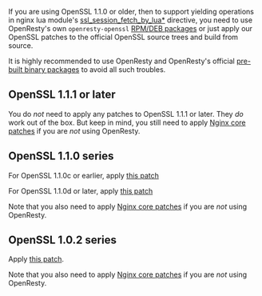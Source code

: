 <!---
    @title         OpenSSL patches by OpenResty
    @creator       Yichun Zhang
--->

If you are using OpenSSL 1.1.0 or older, then to support yielding operations
in nginx lua module's [ssl_session_fetch_by_lua*](https://github.com/openresty/lua-nginx-module#ssl_session_fetch_by_lua_block)
directive, you need to use OpenResty's own
`openresty-openssl` [RPM/DEB packages](linux-packages.html) or just apply our
OpenSSL patches to the official OpenSSL source trees and build from source.

It is highly recommended to use OpenResty and OpenResty's official [pre-built binary packages](download.html)
to avoid all such troubles.

OpenSSL 1.1.1 or later
----------------------

You do *not* need to apply any patches to OpenSSL 1.1.1 or later. They *do* work out of the box. But
keep in mind, you still need to apply [Nginx core patches](nginx-ssl-patches.html) if you are *not* using OpenResty.

OpenSSL 1.1.0 series
--------------------

For OpenSSL 1.1.0c or earlier, apply [this patch](https://raw.githubusercontent.com/openresty/openresty/master/patches/openssl-1.1.0c-sess_set_get_cb_yield.patch)

For OpenSSL 1.1.0d or later, apply [this patch](https://raw.githubusercontent.com/openresty/openresty/master/patches/openssl-1.1.0d-sess_set_get_cb_yield.patch)

Note that you also need to apply [Nginx core patches](nginx-ssl-patches.html) if you are *not* using OpenResty.

OpenSSL 1.0.2 series
--------------------

Apply [this patch](https://raw.githubusercontent.com/openresty/openresty/master/patches/openssl-1.0.2h-sess_set_get_cb_yield.patch).

Note that you also need to apply [Nginx core patches](nginx-ssl-patches.html) if you are *not* using OpenResty.

